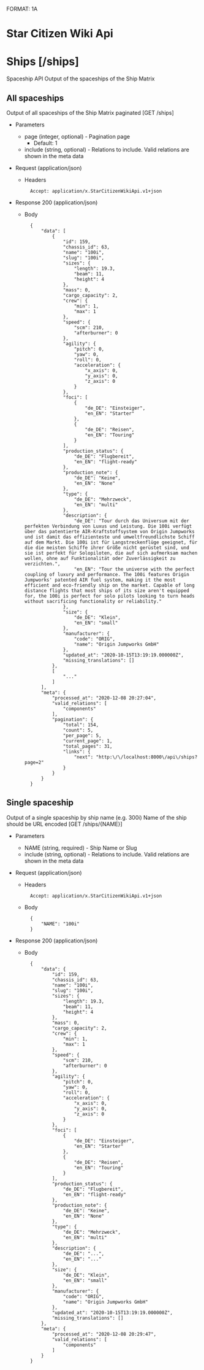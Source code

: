FORMAT: 1A

# Star Citizen Wiki Api

# Ships [/ships]
Spaceship API
Output of the spaceships of the Ship Matrix

## All spaceships
Output of all spaceships of the Ship Matrix paginated [GET /ships]


+ Parameters
    + page (integer, optional) - Pagination page
        + Default: 1
    + include (string, optional) - Relations to include. Valid relations are shown in the meta data

+ Request (application/json)
    + Headers

            Accept: application/x.StarCitizenWikiApi.v1+json

+ Response 200 (application/json)
    + Body

            {
                "data": [
                    {
                        "id": 159,
                        "chassis_id": 63,
                        "name": "100i",
                        "slug": "100i",
                        "sizes": {
                            "length": 19.3,
                            "beam": 11,
                            "height": 4
                        },
                        "mass": 0,
                        "cargo_capacity": 2,
                        "crew": {
                            "min": 1,
                            "max": 1
                        },
                        "speed": {
                            "scm": 210,
                            "afterburner": 0
                        },
                        "agility": {
                            "pitch": 0,
                            "yaw": 0,
                            "roll": 0,
                            "acceleration": {
                                "x_axis": 0,
                                "y_axis": 0,
                                "z_axis": 0
                            }
                        },
                        "foci": [
                            {
                                "de_DE": "Einsteiger",
                                "en_EN": "Starter"
                            },
                            {
                                "de_DE": "Reisen",
                                "en_EN": "Touring"
                            }
                        ],
                        "production_status": {
                            "de_DE": "Flugbereit",
                            "en_EN": "flight-ready"
                        },
                        "production_note": {
                            "de_DE": "Keine",
                            "en_EN": "None"
                        },
                        "type": {
                            "de_DE": "Mehrzweck",
                            "en_EN": "multi"
                        },
                        "description": {
                            "de_DE": "Tour durch das Universum mit der perfekten Verbindung von Luxus und Leistung. Die 100i verfügt über das patentierte AIR-Kraftstoffsystem von Origin Jumpworks und ist damit das effizienteste und umweltfreundlichste Schiff auf dem Markt. Die 100i ist für Langstreckenflüge geeignet, für die die meisten Schiffe ihrer Größe nicht gerüstet sind, und sie ist perfekt für Solopiloten, die auf sich aufmerksam machen wollen, ohne auf Funktionalität oder Zuverlässigkeit zu verzichten.",
                            "en_EN": "Tour the universe with the perfect coupling of luxury and performance. The 100i features Origin Jumpworks' patented AIR fuel system, making it the most efficient and eco-friendly ship on the market. Capable of long distance flights that most ships of its size aren't equipped for, the 100i is perfect for solo pilots looking to turn heads without sacrificing functionality or reliability."
                        },
                        "size": {
                            "de_DE": "Klein",
                            "en_EN": "small"
                        },
                        "manufacturer": {
                            "code": "ORIG",
                            "name": "Origin Jumpworks GmbH"
                        },
                        "updated_at": "2020-10-15T13:19:19.000000Z",
                        "missing_translations": []
                    },
                    [
                        "..."
                    ]
                ],
                "meta": {
                    "processed_at": "2020-12-08 20:27:04",
                    "valid_relations": [
                        "components"
                    ],
                    "pagination": {
                        "total": 154,
                        "count": 5,
                        "per_page": 5,
                        "current_page": 1,
                        "total_pages": 31,
                        "links": {
                            "next": "http:\/\/localhost:8000\/api\/ships?page=2"
                        }
                    }
                }
            }

## Single spaceship
Output of a single spaceship by ship name (e.g. 300i)
Name of the ship should be URL encoded [GET /ships/{NAME}]


+ Parameters
    + NAME (string, required) - Ship Name or Slug
    + include (string, optional) - Relations to include. Valid relations are shown in the meta data

+ Request (application/json)
    + Headers

            Accept: application/x.StarCitizenWikiApi.v1+json
    + Body

            {
                "NAME": "100i"
            }

+ Response 200 (application/json)
    + Body

            {
                "data": {
                    "id": 159,
                    "chassis_id": 63,
                    "name": "100i",
                    "slug": "100i",
                    "sizes": {
                        "length": 19.3,
                        "beam": 11,
                        "height": 4
                    },
                    "mass": 0,
                    "cargo_capacity": 2,
                    "crew": {
                        "min": 1,
                        "max": 1
                    },
                    "speed": {
                        "scm": 210,
                        "afterburner": 0
                    },
                    "agility": {
                        "pitch": 0,
                        "yaw": 0,
                        "roll": 0,
                        "acceleration": {
                            "x_axis": 0,
                            "y_axis": 0,
                            "z_axis": 0
                        }
                    },
                    "foci": [
                        {
                            "de_DE": "Einsteiger",
                            "en_EN": "Starter"
                        },
                        {
                            "de_DE": "Reisen",
                            "en_EN": "Touring"
                        }
                    ],
                    "production_status": {
                        "de_DE": "Flugbereit",
                        "en_EN": "flight-ready"
                    },
                    "production_note": {
                        "de_DE": "Keine",
                        "en_EN": "None"
                    },
                    "type": {
                        "de_DE": "Mehrzweck",
                        "en_EN": "multi"
                    },
                    "description": {
                        "de_DE": "...",
                        "en_EN": "..."
                    },
                    "size": {
                        "de_DE": "Klein",
                        "en_EN": "small"
                    },
                    "manufacturer": {
                        "code": "ORIG",
                        "name": "Origin Jumpworks GmbH"
                    },
                    "updated_at": "2020-10-15T13:19:19.000000Z",
                    "missing_translations": []
                },
                "meta": {
                    "processed_at": "2020-12-08 20:29:47",
                    "valid_relations": [
                        "components"
                    ]
                }
            }